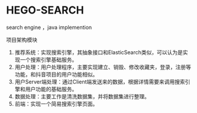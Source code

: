 # HEGO-SEARCH
search engine ，java implemention

项目架构模块
1. 推荐系统：实现搜索引擎，其抽象接口和ElasticSearch类似，可以认为是实现一个搜索引擎基础服务。
2. 用户处理：用户处理程序，主要实现建立、销毁、修改收藏夹，登录，注册等功能，和抖音项目的用户功能相似。
3. 用户Server端处理：通过Client端发送来的数据，根据详情需要来调用搜索引擎和用户功能的基础服务。
4. 数据处理：主要工作是清洗数据集，并将数据集进行整理。
5. 前端：实现一个简易搜索引擎页面。
